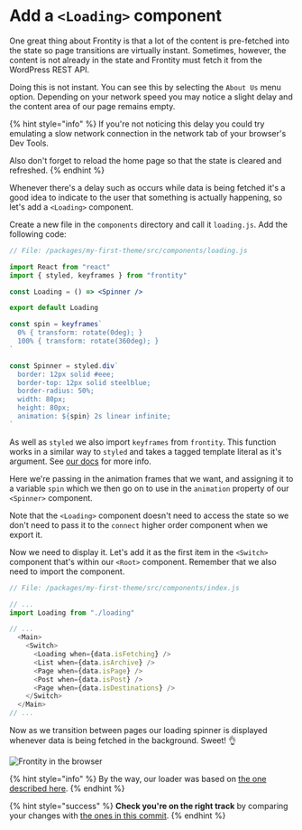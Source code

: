 # Add a `<Loading>` component

One great thing about Frontity is that a lot of the content is pre-fetched into the state so page transitions are virtually instant. Sometimes, however, the content is not already in the state and Frontity must fetch it from the WordPress REST API.

Doing this is not instant. You can see this by selecting the `About Us` menu option. Depending on your network speed you may notice a slight delay and the content area of our page remains empty.

{% hint style="info" %}
If you're not noticing this delay you could try emulating a slow network connection in the network tab of your browser's Dev Tools.

Also don't forget to reload the home page so that the state is cleared and refreshed.
{% endhint %}

Whenever there's a delay such as occurs while data is being fetched it's a good idea to indicate to the user that something is actually happening, so let's add a `<Loading>` component.

Create a new file in the `components` directory and call it `loading.js`. Add the following code:

```jsx
// File: /packages/my-first-theme/src/components/loading.js

import React from "react"
import { styled, keyframes } from "frontity"

const Loading = () => <Spinner />

export default Loading

const spin = keyframes`
  0% { transform: rotate(0deg); }
  100% { transform: rotate(360deg); }
`

const Spinner = styled.div`
  border: 12px solid #eee;
  border-top: 12px solid steelblue;
  border-radius: 50%;
  width: 80px;
  height: 80px;
  animation: ${spin} 2s linear infinite;
`
```

As well as `styled` we also import `keyframes` from `frontity`. This function works in a similar way to `styled` and takes a tagged template literal as it's argument. See [our docs](https://docs.frontity.org/api-reference-1/frontity#keyframes) for more info.

Here we're passing in the animation frames that we want, and assigning it to a variable `spin` which we then go on to use in the `animation` property of our `<Spinner>` component.

Note that the `<Loading>` component doesn't need to access the state so we don't need to pass it to the `connect` higher order component when we export it.

Now we need to display it. Let's add it as the first item in the `<Switch>` component that's within our `<Root>` component. Remember that we also need to import the component.

```js
// File: /packages/my-first-theme/src/components/index.js

// ...
import Loading from "./loading"

// ...
  <Main>
    <Switch>
      <Loading when={data.isFetching} />
      <List when={data.isArchive} />
      <Page when={data.isPage} />
      <Post when={data.isPost} />
      <Page when={data.isDestinations} />
    </Switch>
  </Main>
// ...
```

Now as we transition between pages our loading spinner is displayed whenever data is being fetched in the background. Sweet! 👌

<p>
  <img alt="Frontity in the browser" src="https://frontity.org/wp-content/uploads/2021/04/frontity-tutorial-loader.gif">
</p>

{% hint style="info" %}
By the way, our loader was based on [the one described here](https://www.w3schools.com/howto/howto_css_loader.asp).
{% endhint %}

{% hint style="success" %}
**Check you're on the right track** by comparing your changes with [the ones in this commit](https://github.com/frontity-demos/tutorial-hello-frontity/commit/dd7463b3b3d79c23cba7a1763d5fb23af64936fd).
{% endhint %}
